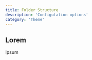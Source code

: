 ```yaml
---
title: Folder Structure
description: 'Configutation options'
category: 'Theme'
---
```


## Lorem

Ipsum